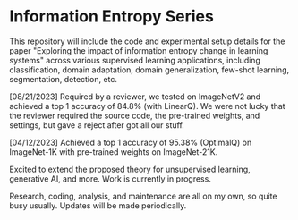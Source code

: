 # Information Entropy Series
This repository will include the code and experimental setup details for the paper "Exploring the impact of information entropy change in learning systems" across various supervised learning applications, including classification, domain adaptation, domain generalization, few-shot learning, segmentation, detection, etc.

[08/21/2023] Required by a reviewer, we tested on ImageNetV2 and achieved a top 1 accuracy of 84.8% (with LinearQ). We were not lucky that the reviewer required the source code, the pre-trained weights, and settings, but gave a reject after got all our stuff. 

[04/12/2023] Achieved a top 1 accuracy of 95.38% (OptimalQ) on ImageNet-1K with pre-trained weights on ImageNet-21K.

Excited to extend the proposed theory for unsupervised learning, generative AI, and more. Work is currently in progress.

Research, coding, analysis, and maintenance are all on my own, so quite busy usually. Updates will be made periodically.
